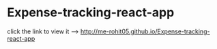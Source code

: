 # Expense-tracking-react-app
click the link to view it --> http://me-rohit05.github.io/Expense-tracking-react-app
